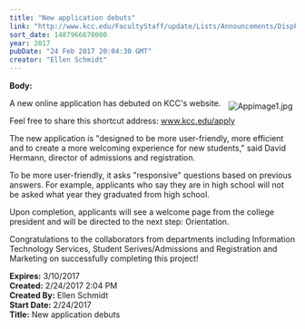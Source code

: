 ```yaml
---
title: "New application debuts"
link: "http://www.kcc.edu/FacultyStaff/update/Lists/Announcements/DispForm.aspx?ID=2389"
sort_date: 1487966670000
year: 2017
pubDate: "24 Feb 2017 20:04:30 GMT"
creator: "Ellen Schmidt"
---
```


<div><b>Body:</b> <div class="ExternalClassE803F892409B4F0BBC27DBAB4C64EF66"><p>​<img alt="Appimage1.jpg" src="/FacultyStaff/update/Documents/Appimage1.jpg" style="vertical-align:auto;float:right;margin:5px" />A new online application has debuted on KCC's website.</p>
<p>Feel free to share this shortcut address: <a href="/apply">www.kcc.edu/apply</a></p>
<p>The new application is &quot;designed to be more user-friendly, more efficient and to create a more welcoming experience for new students,&quot; said David Hermann, director of admissions and registration.</p>
<p>To be more user-friendly, it asks &quot;responsive&quot; questions based on previous answers. For example, applicants who say they are in high school will not be asked what year they graduated from high school. </p>
<p>Upon completion, applicants will see a welcome page from the college president and will be directed to the next step: Orientation. </p>
<p>Congratulations to the collaborators from departments including Information Technology Services, Student Serives/Admissions and Registration and Marketing on successfully completing this project!</p></div></div>
<div><b>Expires:</b> 3/10/2017</div>
<div><b>Created:</b> 2/24/2017 2:04 PM</div>
<div><b>Created By:</b> Ellen Schmidt</div>
<div><b>Start Date:</b> 2/24/2017</div>
<div><b>Title:</b> New application debuts</div>
